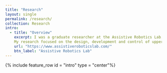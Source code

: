```yaml
---
title: "Research"
layout: single
permalink: /research/
collection: Research
intro: 
  - title: "Overview"
    excerpt: I was a graduate researcher at the Assistive Robotics Lab, led by Dr. Alan Asbeck. To know more, check out the lab website shown. 
    My research focused on the design, development and control of upper body exoskeletons, particularly to augment human lifting."
    url: "https://www.assistiveroboticslab.com/"
    btn_label: "Assistive Robotics Lab"
---
```


{% include feature_row id = "intro" type = "center"%}

